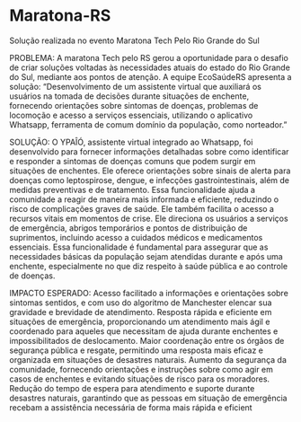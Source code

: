 # Maratona-RS
Solução realizada no evento Maratona Tech Pelo Rio Grande do Sul

PROBLEMA:
A maratona Tech pelo RS gerou a oportunidade para o desafio de criar soluções voltadas às necessidades atuais do estado do Rio Grande do Sul, mediante aos pontos de atenção. A equipe EcoSaúdeRS apresenta a solução: 
“Desenvolvimento de um assistente virtual que auxiliará os usuários na tomada de decisões durante situações de enchente, fornecendo orientações sobre sintomas de doenças, problemas de locomoção e acesso a serviços essenciais, utilizando o aplicativo Whatsapp, ferramenta de comum domínio da população, como norteador.”

SOLUÇÃO:
O YPAÎÓ, assistente virtual integrado ao Whatsapp, foi desenvolvido para fornecer informações detalhadas sobre como identificar e responder a sintomas de doenças comuns que podem surgir em situações de enchentes. Ele oferece orientações sobre sinais de alerta para doenças como leptospirose, dengue, e infecções gastrointestinais, além de medidas preventivas e de tratamento. Essa funcionalidade ajuda a comunidade a reagir de maneira mais informada e eficiente, reduzindo o risco de complicações graves de saúde.
Ele também facilita o acesso a recursos vitais em momentos de crise. Ele direciona os usuários a serviços de emergência, abrigos temporários e pontos de distribuição de suprimentos, incluindo acesso a cuidados médicos e medicamentos essenciais. Essa funcionalidade é fundamental para assegurar que as necessidades básicas da população sejam atendidas durante e após uma enchente, especialmente no que diz respeito à saúde pública e ao controle de doenças.

IMPACTO ESPERADO:
Acesso facilitado a informações e orientações sobre sintomas sentidos, e com uso do algoritmo de Manchester elencar sua gravidade e brevidade de atendimento. 
Resposta rápida e eficiente em situações de emergência, proporcionando um atendimento mais ágil e coordenado para aqueles que necessitam de ajuda durante enchentes e impossibilitados de deslocamento.
Maior coordenação entre os órgãos de segurança pública e resgate, permitindo uma resposta mais eficaz e organizada em situações de desastres naturais.
Aumento da segurança da comunidade, fornecendo orientações e instruções sobre como agir em casos de enchentes e evitando situações de risco para os moradores.
Redução do tempo de espera para atendimento e suporte durante desastres naturais, garantindo que as pessoas em situação de emergência recebam a assistência necessária de forma mais rápida e eficient

